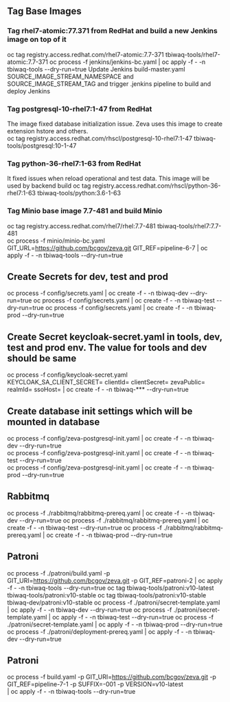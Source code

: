 ## Tag Base Images

### Tag rhel7-atomic:77.371 from RedHat and build a new Jenkins image on top of it
oc tag registry.access.redhat.com/rhel7-atomic:7.7-371 tbiwaq-tools/rhel7-atomic:7.7-371
oc process -f jenkins/jenkins-bc.yaml | oc apply -f - -n tbiwaq-tools --dry-run=true
Update Jenkins build-master.yaml SOURCE_IMAGE_STREAM_NAMESPACE and SOURCE_IMAGE_STREAM_TAG and trigger .jenkins pipeline to build and deploy Jenkins

### Tag postgresql-10-rhel7:1-47 from RedHat
The image fixed database initialization issue. Zeva uses this image to create extension hstore and others.  
oc tag registry.access.redhat.com/rhscl/postgresql-10-rhel7:1-47 tbiwaq-tools/postgresql:10-1-47

### Tag python-36-rhel7:1-63 from RedHat 
It fixed issues when reload operational and test data. This image will be used by backend build
oc tag registry.access.redhat.com/rhscl/python-36-rhel7:1-63 tbiwaq-tools/python:3.6-1-63

### Tag Minio base image 7.7-481 and build Minio
oc tag registry.access.redhat.com/rhel7/rhel:7.7-481 tbiwaq-tools/rhel7:7.7-481  
oc process -f minio/minio-bc.yaml GIT_URL=https://github.com/bcgov/zeva.git GIT_REF=pipeline-6-7 | oc apply -f - -n tbiwaq-tools --dry-run=true  

## Create Secrets for dev, test and prod
oc process -f config/secrets.yaml | oc create -f - -n tbiwaq-dev --dry-run=true
oc process -f config/secrets.yaml | oc create -f - -n tbiwaq-test --dry-run=true
oc process -f config/secrets.yaml | oc create -f - -n tbiwaq-prod --dry-run=true

## Create Secret keycloak-secret.yaml in tools, dev, test and prod env. The value for tools and dev should be same
oc process -f config/keycloak-secret.yaml KEYCLOAK_SA_CLIENT_SECRET= clientId= clientSecret= zevaPublic= realmId= ssoHost= | oc create -f - -n tbiwaq-*** --dry-run=true

## Create database init settings which will be mounted in database
oc process -f config/zeva-postgresql-init.yaml | oc create -f - -n tbiwaq-dev --dry-run=true  
oc process -f config/zeva-postgresql-init.yaml | oc create -f - -n tbiwaq-test --dry-run=true  
oc process -f config/zeva-postgresql-init.yaml | oc create -f - -n tbiwaq-prod --dry-run=true  

## Rabbitmq 
oc process -f ./rabbitmq/rabbitmq-prereq.yaml | oc create -f - -n tbiwaq-dev --dry-run=true
oc process -f ./rabbitmq/rabbitmq-prereq.yaml | oc create -f - -n tbiwaq-test --dry-run=true
oc process -f ./rabbitmq/rabbitmq-prereq.yaml | oc create -f - -n tbiwaq-prod --dry-run=true

## Patroni
oc process -f ./patroni/build.yaml -p GIT_URI=https://github.com/bcgov/zeva.git -p GIT_REF=patroni-2  | oc apply -f - -n tbiwaq-tools --dry-run=true
oc tag tbiwaq-tools/patroni:v10-latest tbiwaq-tools/patroni:v10-stable
oc tag tbiwaq-tools/patroni:v10-stable tbiwaq-dev/patroni:v10-stable
oc process -f ./patroni/secret-template.yaml | oc apply -f - -n tbiwaq-dev --dry-run=true
oc process -f ./patroni/secret-template.yaml | oc apply -f - -n tbiwaq-test --dry-run=true
oc process -f ./patroni/secret-template.yaml | oc apply -f - -n tbiwaq-prod --dry-run=true
oc process -f ./patroni/deployment-prereq.yaml | oc apply -f - -n tbiwaq-dev --dry-run=true

## Patroni

oc process -f build.yaml -p GIT_URI=https://github.com/bcgov/zeva.git -p GIT_REF=pipeline-7-1 -p SUFFIX=-001 -p VERSION=v10-latest \
 | oc apply -f - -n tbiwaq-tools --dry-run=true
